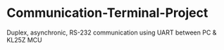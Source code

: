 # Communication-Terminal-Project
Duplex, asynchronic, RS-232 communication using UART between PC &amp; KL25Z MCU
